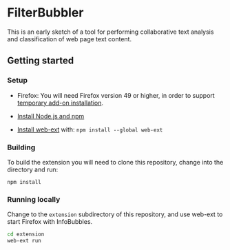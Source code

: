 # FilterBubbler

This is an early sketch of a tool for performing collaborative text
analysis and classification of web page text content.


## Getting started

### Setup

 * Firefox: You will need Firefox version 49 or higher, in order to support [temporary add-on installation](https://developer.mozilla.org/en-US/Add-ons/WebExtensions/Temporary_Installation_in_Firefox).

 * [Install Node.js and npm](https://docs.npmjs.com/getting-started/installing-node)

 * [Install web-ext](https://developer.mozilla.org/en-US/Add-ons/WebExtensions/Getting_started_with_web-ext) with: `npm install --global web-ext`

### Building

To build the extension you will need to clone this repository, change into the directory and run:

```npm install```

### Running locally

Change to the `extension` subdirectory of this repository, and use web-ext to start Firefox with InfoBubbles.

```sh
cd extension
web-ext run
```
